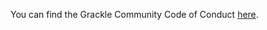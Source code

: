 You can find the Grackle Community Code of Conduct [here](https://grackle.readthedocs.io/en/latest/Conduct.html).
